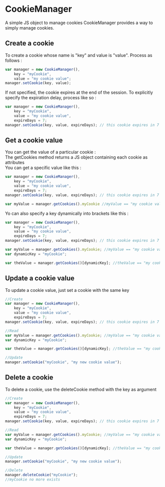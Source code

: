 # CookieManager
A simple JS object to manage cookies
CookieManager provides a way to simply manage cookies.

## Create a cookie
To create a cookie whose name is "key" and value is "value". Process as follows :

```javascript
var manager = new CookieManager(),
    key = "myCookie",
    value = "my cookie value";
manager.setCookie(key, value);
```
If not specified, the cookie expires at the end of the session.
To explicitly specify the expiration delay, process like so :

```javascript
var manager = new CookieManager(),
    key = "myCookie",
    value = "my cookie value",
    expireDays = 7;
manager.setCookie(key, value, expireDays); // this cookie expires in 7 days
```

## Get a cookie value
You can get the value of a particular cookie :\
The getCookies method returns a JS object containing each cookie as attributes\
You can get a specific value like this :

```javascript
var manager = new CookieManager(),
    key = "myCookie",
    value = "my cookie value",
    expireDays = 7;
manager.setCookie(key, value, expireDays); // this cookie expires in 7 days

var myValue = manager.getCookies().myCookie //myValue == "my cookie value"
```
Yo can also specify a key dynamically into brackets like this :

```javascript
var manager = new CookieManager(),
    key = "myCookie",
    value = "my cookie value",
    expireDays = 7;
manager.setCookie(key, value, expireDays); // this cookie expires in 7 days

var myValue = manager.getCookies().myCookie; //myValue == "my cookie value"
var dynamicKey = "myCookie";

var theValue = manager.getCookies()[dynamicKey]; //theValue == "my cookie value"
```

## Update a cookie value
To update a cookie value, just set a cookie with the same key

```javascript
//Create
var manager = new CookieManager(),
    key = "myCookie",
    value = "my cookie value",
    expireDays = 7;
manager.setCookie(key, value, expireDays); // this cookie expires in 7 days

//Read
var myValue = manager.getCookies().myCookie; //myValue == "my cookie value"
var dynamicKey = "myCookie";

var theValue = manager.getCookies()[dynamicKey]; //theValue == "my cookie value"

//Update
manager.setCookie("myCookie", "my new cookie value");
```

## Delete a cookie
To delete a cookie, use the deleteCookie method with the key as argument

```javascript
//Create
var manager = new CookieManager(),
    key = "myCookie",
    value = "my cookie value",
    expireDays = 7;
manager.setCookie(key, value, expireDays); // this cookie expires in 7 days

//Read
var myValue = manager.getCookies().myCookie; //myValue == "my cookie value"
var dynamicKey = "myCookie";

var theValue = manager.getCookies()[dynamicKey]; //theValue == "my cookie value"

//Update
manager.setCookie("myCookie", "my new cookie value");

//Delete
manager.deleteCookie("myCookie");
//myCookie no more exists
```
